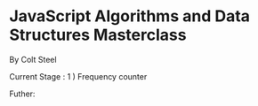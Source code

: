 # JavaScript Algorithms and Data Structures Masterclass 
By Colt Steel 


Current Stage : 
1 ) Frequency counter

Futher:
